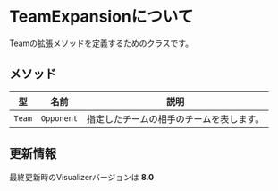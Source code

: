 # TeamExpansionについて

Teamの拡張メソッドを定義するためのクラスです。

## メソッド

|型|名前|説明|
|:-:|:-:|:-:|
|`Team`|`Opponent`|指定したチームの相手のチームを表します。|

## 更新情報

最終更新時のVisualizerバージョンは **8.0**